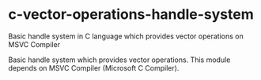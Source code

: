 # c-vector-operations-handle-system
Basic handle system in C language which provides vector operations on MSVC Compiler

Basic handle system which provides vector operations. This module depends on MSVC Compiler (Microsoft C Compiler).

